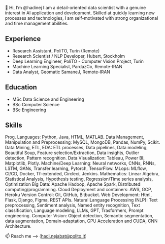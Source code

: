 👋 Hi, I’m @hadinej
I am a detail-oriented data scientist with a genuine interest in AI application and development. Skilled at quickly learning new processes and technologies, I am self-motivated with strong organizational and time management abilities.

## Experience

- Research Assistant, PoliTO, Turin (Remote)
- Research Scientist / NLP Developer, Hubert, Stockholm
- Deep Learning Engineer, PoliTO - Computer Vision Project, Turin
- Machine Learning Specialist, PardazCo, Remote-IRAN
- Data Analyst, Geomatic SamaneJ, Remote-IRAN


## Education
- MSc Data Science and Engineering
- BSc Computer Science
- BSc Engineering


## Skills

Prog. Languages: Python, Java, HTML, MATLAB.
Data Management, Manipulation and Preprocessing: MySQL, MongoDB, Pandas, NumPy, Scikit.
Data Mining, ETL, EDA: ETL processes, Data pipelines, Data modeling, Beautiful Soup, Feature selection/Extraction, Data insights, Outlier detection, Pattern recognition.
Data Visualization: Tableau, Power BI, Matplotlib, Plotly. 
Machine/Deep Learning: Neural networks, CNNs, RNNs, LSTM, GANs, Transfer learning, Pytorch, TensorFlow.
MLops: MLflow, CI/CD, Docker, Tf-extended, Circleci, Jenkins.
Mathematics: Linear Algebra, Statistical Analysis, Hypothesis testing, Regression/Time series analysis, Optimization
Big Data: Apache Hadoop, Apache Spark, Distributed computing/programming.
Cloud Deployment and containers: AWS, GCP, Heroku
Version Control: Git, GitHub, Bitbucket.
Web Development: Html, Flask, Django, Figma, REST APIs.
Natural Language Processing (NLP): Text preprocessing, Sentiment analysis, Named entity recognition, Text classification, Language modeling, LLMs, GPT, Trasformers, Prompt engineering.
Computer Vision: Object detection, Semantic segmentation, data augmentation, Domain-adaptation, GPU Acceleration and CUDA, CNN Architecture.

📫 Reach me --> (hadi.nejabat@polito.it)
